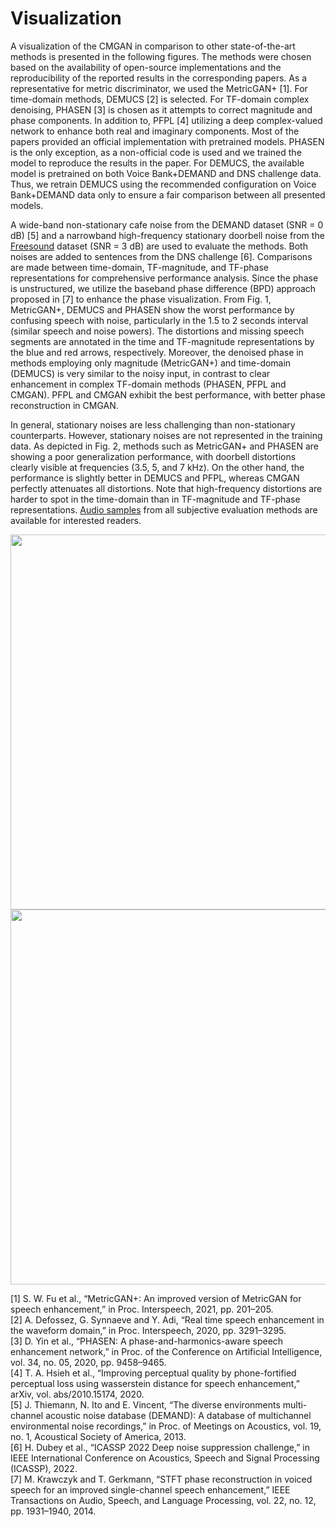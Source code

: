 # Visualization
A visualization of the CMGAN in comparison to other state-of-the-art methods is presented in the following figures.
The methods were chosen based on the availability of open-source implementations and the reproducibility
of the reported results in the corresponding papers. As a representative for metric discriminator, we used the
MetricGAN+ [1]. For time-domain methods, DEMUCS [2] is selected. For TF-domain complex denoising,
PHASEN [3] is chosen as it attempts to correct magnitude and phase components. In addition to, PFPL
[4] utilizing a deep complex-valued network to enhance both real and imaginary components. Most of the
papers provided an official implementation with pretrained models. PHASEN is the only exception, as a
non-official code is used and we trained the model to reproduce the results in the paper. For DEMUCS,
the available model is pretrained on both Voice Bank+DEMAND and DNS challenge data. Thus, we
retrain DEMUCS using the recommended configuration on Voice Bank+DEMAND data only to ensure a
fair comparison between all presented models.<br>

A wide-band non-stationary cafe noise from the DEMAND dataset (SNR = 0 dB) [5] and a narrowband
high-frequency stationary doorbell noise from the [Freesound](https://freesound.org/) dataset (SNR = 3 dB) are used to
evaluate the methods. Both noises are added to sentences from the DNS challenge [6]. Comparisons are
made between time-domain, TF-magnitude, and TF-phase representations for comprehensive performance
analysis. Since the phase is unstructured, we utilize the baseband phase difference (BPD) approach
proposed in [7] to enhance the phase visualization. From Fig. 1, MetricGAN+, DEMUCS and PHASEN
show the worst performance by confusing speech with noise, particularly in the 1.5 to 2 seconds interval
(similar speech and noise powers). The distortions and missing speech segments are annotated in the time
and TF-magnitude representations by the blue and red arrows, respectively. Moreover, the denoised phase in methods
employing only magnitude (MetricGAN+) and time-domain (DEMUCS) is very similar to the noisy input,
in contrast to clear enhancement in complex TF-domain methods (PHASEN, PFPL and CMGAN). PFPL
and CMGAN exhibit the best performance, with better phase reconstruction in CMGAN.<br>

In general, stationary noises are less challenging than non-stationary counterparts. However, stationary
noises are not represented in the training data. As depicted in Fig. 2, methods such as MetricGAN+
and PHASEN are showing a poor generalization performance, with doorbell distortions clearly visible
at frequencies (3.5, 5, and 7 kHz). On the other hand, the performance is slightly better in DEMUCS
and PFPL, whereas CMGAN perfectly attenuates all distortions. Note that high-frequency distortions are
harder to spot in the time-domain than in TF-magnitude and TF-phase representations. [Audio samples](https://sherifabdulatif.github.io/) 
from all subjective evaluation methods are available for interested readers.

<img src="https://github.com/ruizhecao96/CMGAN/blob/main/Visualizations/wb_noise_svg.PNG" width="600px">

<img src="https://github.com/ruizhecao96/CMGAN/blob/main/Visualizations/nb_noise_svg.PNG" width="600px">

[1] S. W. Fu et al., “MetricGAN+: An improved version of MetricGAN for speech enhancement,” in Proc. Interspeech, 2021, pp. 201–205.<br>
[2] A. Defossez, G. Synnaeve and Y. Adi, “Real time speech enhancement in the waveform domain,” in Proc. Interspeech, 2020, pp.
3291–3295.<br>
[3] D. Yin et al., “PHASEN: A phase-and-harmonics-aware speech enhancement network,” in Proc. of the Conference on Artificial
Intelligence, vol. 34, no. 05, 2020, pp. 9458–9465.<br>
[4] T. A. Hsieh et al., “Improving perceptual quality by phone-fortified perceptual loss using wasserstein distance for speech enhancement,”
arXiv, vol. abs/2010.15174, 2020.<br>
[5] J. Thiemann, N. Ito and E. Vincent, “The diverse environments multi-channel acoustic noise database (DEMAND): A database of
multichannel environmental noise recordings,” in Proc. of Meetings on Acoustics, vol. 19, no. 1, Acoustical Society of America, 2013.<br>
[6] H. Dubey et al., “ICASSP 2022 Deep noise suppression challenge,” in IEEE International Conference on Acoustics, Speech and Signal
Processing (ICASSP), 2022.<br>
[7] M. Krawczyk and T. Gerkmann, “STFT phase reconstruction in voiced speech for an improved single-channel speech enhancement,”
IEEE Transactions on Audio, Speech, and Language Processing, vol. 22, no. 12, pp. 1931–1940, 2014.<br>
